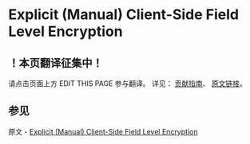 # Explicit (Manual) Client-Side Field Level Encryption

## ！本页翻译征集中！

请点击页面上方 EDIT THIS PAGE 参与翻译。
详见：
[贡献指南]( https://github.com/JinMuInfo/MongoDB-Manual-zh/blob/master/CONTRIBUTING.md )、
[原文链接](  https://docs.mongodb.com/manual/core/security-explicit-client-side-encryption/  )。

## 参见

原文 - [Explicit (Manual) Client-Side Field Level Encryption]( https://docs.mongodb.com/manual/core/security-explicit-client-side-encryption/ )

